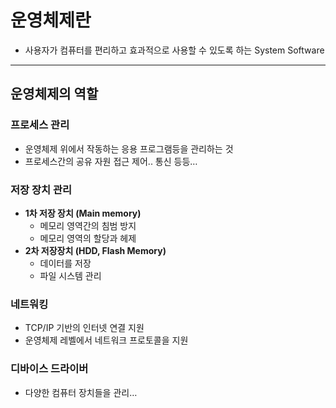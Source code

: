 # 운영체제란

- 사용자가 컴퓨터를 편리하고 효과적으로 사용할 수 있도록 하는 System Software

---

## 운영체제의 역할

### 프로세스 관리

- 운영체제 위에서 작동하는 응용 프로그램등을 관리하는 것
- 프로세스간의 공유 자원 접근 제어.. 통신 등등…

### 저장 장치 관리

- **1차 저장 장치 (Main memory)**
    - 메모리 영역간의 침범 방지
    - 메모리 영역의 할당과 헤제
- **2차 저장장치 (HDD, Flash Memory)**
    - 데이터를 저장
    - 파일 시스템 관리

### 네트워킹

- TCP/IP 기반의 인터넷 연결 지원
- 운영체제 레벨에서  네트워크 프로토콜을 지원

### 디바이스 드라이버

- 다양한 컴퓨터 장치들을 관리…